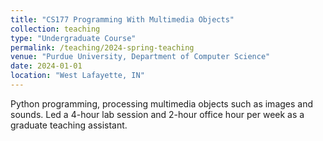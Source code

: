 ```yaml
---
title: "CS177 Programming With Multimedia Objects"
collection: teaching
type: "Undergraduate Course"
permalink: /teaching/2024-spring-teaching
venue: "Purdue University, Department of Computer Science"
date: 2024-01-01
location: "West Lafayette, IN"
---
```


Python programming, processing multimedia objects such as images and sounds. Led a 4-hour lab session and 2-hour office hour per week as a graduate teaching assistant.  
